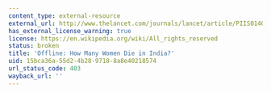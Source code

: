 ```yaml
---
content_type: external-resource
external_url: http://www.thelancet.com/journals/lancet/article/PIIS0140-6736(14)60839-4/
has_external_license_warning: true
license: https://en.wikipedia.org/wiki/All_rights_reserved
status: broken
title: 'Offline: How Many Women Die in India?'
uid: 15bca36a-55d2-4b28-9718-8a8e40218574
url_status_code: 403
wayback_url: ''
---
```

